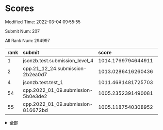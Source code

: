 # Scores

Modified Time: 2022-03-04 09:55:55

Submit Num: 207

All Rank Num: 294997

| rank |               submit               |       score        |       sigma        | pk_num |
| :--- | :--------------------------------- | :----------------- | :----------------- | :----- |
| 1    | jsonzb.test.submission_level_4     | 1014.1769794644911 | 0.8305918479430204 | 5706   |
| 2    | cpp.21_12_24.submission-2b2ea0d7   | 1013.0286416260436 | 0.8067868654988946 | 5706   |
| 4    | jsonzb.test.test_1                 | 1011.4681481725703 | 0.796771327475988  | 5695   |
| 54   | cpp.2022_01_09.submission-5b0e3de2 | 1005.2352391490081 | 0.7178006540124146 | 5697   |
| 55   | cpp.2022_01_09.submission-816672bd | 1005.1187540308952 | 0.7068216615889665 | 5702   |


<details>
<summary>全部</summary>

| rank |                 submit                 |       score        |       sigma        | pk_num |
| :--- | :------------------------------------- | :----------------- | :----------------- | :----- |
| 1    | jsonzb.test.submission_level_4         | 1014.1769794644911 | 0.8305918479430204 | 5706   |
| 2    | cpp.21_12_24.submission-2b2ea0d7       | 1013.0286416260436 | 0.8067868654988946 | 5706   |
| 3    | gobigger.level_3.submission_level_3_26 | 1011.4721814789434 | 0.799958813071363  | 5700   |
| 4    | jsonzb.test.test_1                     | 1011.4681481725703 | 0.796771327475988  | 5695   |
| 5    | gobigger.level_3.submission_level_3_10 | 1011.4195197120672 | 0.7888506300658753 | 5701   |
| 6    | gobigger.level_3.submission_level_3_30 | 1011.2552098877529 | 0.7537246312391696 | 5705   |
| 7    | gobigger.level_3.submission_level_3_38 | 1011.2512921707774 | 0.7519702621329752 | 5699   |
| 8    | gobigger.level_3.submission_level_3_31 | 1011.249152800964  | 0.7722547794971495 | 5702   |
| 9    | gobigger.level_3.submission_level_3_46 | 1011.2243359104717 | 0.7833426607818929 | 5698   |
| 10   | gobigger.level_3.submission_level_3_14 | 1011.1972010012286 | 0.7836316853893839 | 5699   |
| 11   | gobigger.level_3.submission_level_3_49 | 1011.036688801803  | 0.7801470817937272 | 5697   |
| 12   | gobigger.level_3.submission_level_3_29 | 1011.0170808935269 | 0.7806112046870857 | 5703   |
| 13   | gobigger.level_3.submission_level_3_0  | 1010.8764644066719 | 0.7786591941571799 | 5704   |
| 14   | gobigger.level_3.submission_level_3_15 | 1010.873313574423  | 0.7662257871431739 | 5706   |
| 15   | gobigger.level_3.submission_level_3_37 | 1010.8459963604726 | 0.751817317469784  | 5696   |
| 16   | gobigger.level_3.submission_level_3_44 | 1010.7928301248406 | 0.7686304603649077 | 5695   |
| 17   | gobigger.level_3.submission_level_3_2  | 1010.710980042881  | 0.7798044022955877 | 5702   |
| 18   | gobigger.level_3.submission_level_3_27 | 1010.6722813127029 | 0.7690870113311384 | 5703   |
| 19   | gobigger.level_3.submission_level_3_12 | 1010.4294694578732 | 0.7735954582166799 | 5697   |
| 20   | gobigger.level_3.submission_level_3_7  | 1010.4096180871157 | 0.7596242933639095 | 5698   |
| 21   | gobigger.level_3.submission_level_3_3  | 1010.3991022110918 | 0.7399989608321625 | 5700   |
| 22   | gobigger.level_3.submission_level_3_19 | 1010.3649723653134 | 0.7690934408172114 | 5700   |
| 23   | gobigger.level_3.submission_level_3_41 | 1010.3516576919355 | 0.7547610256206564 | 5700   |
| 24   | gobigger.level_3.submission_level_3_1  | 1010.3486078281215 | 0.7634494906575738 | 5695   |
| 25   | gobigger.level_3.submission_level_3_4  | 1010.2309847771488 | 0.7620666609980087 | 5703   |
| 26   | gobigger.level_3.submission_level_3_8  | 1010.1980190386015 | 0.7544869191326685 | 5700   |
| 27   | gobigger.level_3.submission_level_3_45 | 1010.1635232906773 | 0.7697156085587978 | 5700   |
| 28   | gobigger.level_3.submission_level_3_6  | 1010.1228877587081 | 0.743963386816519  | 5698   |
| 29   | gobigger.level_3.submission_level_3_28 | 1010.1102522907663 | 0.7617478924837298 | 5699   |
| 30   | gobigger.level_3.submission_level_3_24 | 1010.0923676386353 | 0.7733387518990669 | 5699   |
| 31   | gobigger.level_3.submission_level_3_25 | 1010.0667630852721 | 0.743362875664505  | 5700   |
| 32   | gobigger.level_3.submission_level_3_32 | 1010.044878810265  | 0.7613561881859379 | 5694   |
| 33   | gobigger.level_3.submission_level_3_20 | 1010.0238332575454 | 0.747628575770681  | 5702   |
| 34   | gobigger.level_3.submission_level_3_33 | 1009.9912677694191 | 0.786317575952096  | 5696   |
| 35   | gobigger.level_3.submission_level_3_43 | 1009.9001720096315 | 0.7490540817378921 | 5703   |
| 36   | gobigger.level_3.submission_level_3_18 | 1009.895602382991  | 0.7831317969927463 | 5698   |
| 37   | gobigger.level_3.submission_level_3_35 | 1009.880397485278  | 0.8034930855577425 | 5700   |
| 38   | gobigger.level_3.submission_level_3_36 | 1009.8238202605168 | 0.7716558213645551 | 5699   |
| 39   | gobigger.level_3.submission_level_3_40 | 1009.7746297563781 | 0.7553667590737287 | 5698   |
| 40   | gobigger.level_3.submission_level_3_22 | 1009.6311418434632 | 0.7690389575054234 | 5701   |
| 41   | gobigger.level_3.submission_level_3_42 | 1009.6266781984143 | 0.7614085023040288 | 5698   |
| 42   | gobigger.level_3.submission_level_3_5  | 1009.5180208120614 | 0.7482719502964477 | 5700   |
| 43   | gobigger.level_3.submission_level_3_16 | 1009.4839042143011 | 0.7553928157211257 | 5706   |
| 44   | gobigger.level_3.submission_level_3_47 | 1009.4318223083308 | 0.7409355272698803 | 5703   |
| 45   | gobigger.level_3.submission_level_3_34 | 1009.256705627468  | 0.7640896942160923 | 5701   |
| 46   | gobigger.level_3.submission_level_3_17 | 1009.2268882753006 | 0.7255771292367508 | 5706   |
| 47   | gobigger.level_3.submission_level_3_13 | 1009.2178849884499 | 0.7711948936917767 | 5700   |
| 48   | gobigger.level_3.submission_level_3_11 | 1008.9493575465837 | 0.757700263462774  | 5704   |
| 49   | gobigger.level_3.submission_level_3_39 | 1008.8478479522829 | 0.7384275276918536 | 5700   |
| 50   | gobigger.level_3.submission_level_3_21 | 1008.6565897996674 | 0.7429705014469281 | 5702   |
| 51   | gobigger.level_3.submission_level_3_9  | 1008.017772125802  | 0.7562887448023171 | 5703   |
| 52   | gobigger.level_3.submission_level_3_48 | 1007.6304763664845 | 0.7412281003743115 | 5699   |
| 53   | gobigger.level_3.submission_level_3_23 | 1006.5800262067717 | 0.7153713220606327 | 5699   |
| 54   | cpp.2022_01_09.submission-5b0e3de2     | 1005.2352391490081 | 0.7178006540124146 | 5697   |
| 55   | cpp.2022_01_09.submission-816672bd     | 1005.1187540308952 | 0.7068216615889665 | 5702   |
| 56   | gobigger.level_1.submission_level_1_8  | 1004.8298281092738 | 0.7116287611525681 | 5703   |
| 57   | gobigger.level_1.submission_level_1_3  | 1004.8286357246901 | 0.7312379246255637 | 5699   |
| 58   | gobigger.level_1.submission_level_1_12 | 1004.7279548178103 | 0.722002130496013  | 5701   |
| 59   | gobigger.level_1.submission_level_1_27 | 1004.6101783151344 | 0.717262442345545  | 5694   |
| 60   | gobigger.level_1.submission_level_1_9  | 1004.4429988937069 | 0.7207431714192514 | 5700   |
| 61   | gobigger.level_1.submission_level_1_16 | 1004.4293069027337 | 0.7198447725993524 | 5701   |
| 62   | gobigger.level_1.submission_level_1_24 | 1004.3119658833032 | 0.7181967108918973 | 5703   |
| 63   | gobigger.level_1.submission_level_1_43 | 1004.153529327489  | 0.7155569741192013 | 5706   |
| 64   | gobigger.level_1.submission_level_1_28 | 1004.1314061137426 | 0.7113027213549455 | 5705   |
| 65   | gobigger.level_1.submission_level_1_11 | 1004.0477796421221 | 0.7243831829856319 | 5702   |
| 66   | gobigger.level_1.submission_level_1_47 | 1003.9906160613234 | 0.7189632655420284 | 5697   |
| 67   | gobigger.level_1.submission_level_1_40 | 1003.9860751248384 | 0.7226315889978191 | 5701   |
| 68   | gobigger.level_1.submission_level_1_34 | 1003.9712368505217 | 0.698580086785006  | 5698   |
| 69   | gobigger.level_1.submission_level_1_38 | 1003.970912746751  | 0.7205383027167162 | 5698   |
| 70   | gobigger.level_1.submission_level_1_32 | 1003.899920111097  | 0.714327192737991  | 5698   |
| 71   | gobigger.level_1.submission_level_1_15 | 1003.8552841498104 | 0.7201256698215225 | 5704   |
| 72   | gobigger.level_1.submission_level_1_13 | 1003.7281024292719 | 0.7199662315102177 | 5703   |
| 73   | gobigger.level_1.submission_level_1_45 | 1003.6468965991949 | 0.7259662757111591 | 5699   |
| 74   | gobigger.level_1.submission_level_1_39 | 1003.4354407962287 | 0.7065400138756118 | 5696   |
| 75   | gobigger.level_1.submission_level_1_4  | 1003.3700685965745 | 0.7130138334160667 | 5702   |
| 76   | gobigger.level_1.submission_level_1_19 | 1003.3186967897069 | 0.7120665014646219 | 5703   |
| 77   | gobigger.level_1.submission_level_1_29 | 1003.3132103723639 | 0.7260570724101452 | 5692   |
| 78   | gobigger.level_1.submission_level_1_46 | 1003.3018894709561 | 0.7203347651135866 | 5700   |
| 79   | gobigger.level_1.submission_level_1_21 | 1003.2412779163857 | 0.7206650322591158 | 5704   |
| 80   | gobigger.level_1.submission_level_1_5  | 1003.1755828604702 | 0.7257682981246413 | 5702   |
| 81   | gobigger.level_1.submission_level_1_37 | 1003.1742666772786 | 0.7190126116559077 | 5699   |
| 82   | gobigger.level_1.submission_level_1_49 | 1003.1010949584996 | 0.7182791195743661 | 5698   |
| 83   | gobigger.level_1.submission_level_1_6  | 1003.0821244074946 | 0.7073270091782512 | 5702   |
| 84   | gobigger.level_1.submission_level_1_22 | 1003.0769369125464 | 0.7096388915930734 | 5700   |
| 85   | gobigger.level_1.submission_level_1_33 | 1003.0731079588157 | 0.7115849770794281 | 5701   |
| 86   | gobigger.level_1.submission_level_1_41 | 1003.0494533550484 | 0.7167603838584865 | 5700   |
| 87   | gobigger.level_1.submission_level_1_44 | 1002.9546350276427 | 0.7219523566223485 | 5703   |
| 88   | gobigger.level_1.submission_level_1_17 | 1002.8947517199948 | 0.7165752146101714 | 5700   |
| 89   | gobigger.level_1.submission_level_1_42 | 1002.8419520976    | 0.7089515539150268 | 5699   |
| 90   | gobigger.level_1.submission_level_1_18 | 1002.8379927605346 | 0.712192836685131  | 5703   |
| 91   | gobigger.level_1.submission_level_1_26 | 1002.8279141612444 | 0.7166529458617569 | 5702   |
| 92   | gobigger.level_1.submission_level_1_10 | 1002.789199392083  | 0.7166393250016595 | 5699   |
| 93   | gobigger.level_1.submission_level_1_23 | 1002.764281583264  | 0.7189623008652402 | 5698   |
| 94   | gobigger.level_1.submission_level_1_0  | 1002.7639045685681 | 0.7193965130717777 | 5701   |
| 95   | gobigger.level_1.submission_level_1_14 | 1002.7130964156529 | 0.7169905097294744 | 5701   |
| 96   | gobigger.level_1.submission_level_1_35 | 1002.552479731862  | 0.7002730429264387 | 5700   |
| 97   | gobigger.level_1.submission_level_1_7  | 1002.5085893304697 | 0.7114883925955704 | 5705   |
| 98   | gobigger.level_1.submission_level_1_31 | 1002.3625888872633 | 0.7120587792207332 | 5691   |
| 99   | gobigger.level_1.submission_level_1_48 | 1002.3140267102056 | 0.7043814860921426 | 5702   |
| 100  | gobigger.level_1.submission_level_1_20 | 1002.2968003514976 | 0.7307775040617541 | 5701   |
| 101  | gobigger.level_1.submission_level_1_2  | 1002.291748005085  | 0.731612212368652  | 5706   |
| 102  | gobigger.level_1.submission_level_1_1  | 1002.2846835905091 | 0.7086429075961285 | 5699   |
| 103  | gobigger.level_1.submission_level_1_30 | 1002.1754132689994 | 0.7049430388007356 | 5700   |
| 104  | gobigger.level_1.submission_level_1_25 | 1001.8789804033348 | 0.7164156428905224 | 5702   |
| 105  | gobigger.level_1.submission_level_1_36 | 1001.8338250335036 | 0.702587804900954  | 5703   |
| 106  | gobigger.random.submission_random_5    | 997.6966675967727  | 0.7192117640073283 | 5701   |
| 107  | gobigger.random.submission_random_45   | 997.2043937420905  | 0.7061559722160387 | 5700   |
| 108  | gobigger.random.submission_random_35   | 997.0018822802812  | 0.7076112050424653 | 5702   |
| 109  | gobigger.random.submission_random_40   | 996.9878400447097  | 0.7050421280164085 | 5704   |
| 110  | gobigger.random.submission_random_33   | 996.9186389480426  | 0.709670522824559  | 5701   |
| 111  | gobigger.random.submission_random_21   | 996.8468247393656  | 0.7127213309095306 | 5700   |
| 112  | gobigger.random.submission_random_27   | 996.7640475581838  | 0.7157932453727339 | 5698   |
| 113  | gobigger.random.submission_random_26   | 996.7193063372235  | 0.7078638373876251 | 5703   |
| 114  | gobigger.random.submission_random_48   | 996.6827998072179  | 0.7122044171379099 | 5703   |
| 115  | gobigger.random.submission_random_37   | 996.6677671023897  | 0.7189497086762073 | 5701   |
| 116  | gobigger.random.submission_random_10   | 996.664436090525   | 0.7239994207831152 | 5699   |
| 117  | gobigger.random.submission_random_20   | 996.6622828012156  | 0.7066691873533666 | 5704   |
| 118  | gobigger.random.submission_random_41   | 996.5179297331812  | 0.7065314356188428 | 5703   |
| 119  | gobigger.random.submission_random_24   | 996.4210286067226  | 0.716494168194845  | 5702   |
| 120  | gobigger.random.submission_random_28   | 996.4035422973249  | 0.7025219834258076 | 5696   |
| 121  | gobigger.random.submission_random_1    | 996.398115717628   | 0.7047466559054061 | 5703   |
| 122  | gobigger.random.submission_random_43   | 996.3882551507604  | 0.7163467587778171 | 5694   |
| 123  | gobigger.random.submission_random_9    | 996.3330777826461  | 0.7071394220680705 | 5697   |
| 124  | gobigger.random.submission_random_47   | 996.3175302680038  | 0.7128845010356932 | 5702   |
| 125  | gobigger.random.submission_random_25   | 996.3140605862071  | 0.7128523998238712 | 5704   |
| 126  | gobigger.random.submission_random_4    | 996.25801241694    | 0.706260202033873  | 5704   |
| 127  | gobigger.random.submission_random_15   | 996.2432953383666  | 0.7270776495417502 | 5703   |
| 128  | gobigger.random.submission_random_34   | 996.2226281084988  | 0.7112417957828867 | 5704   |
| 129  | gobigger.random.submission_random_18   | 996.1331787736256  | 0.694132202015782  | 5697   |
| 130  | gobigger.random.submission_random_30   | 996.001901705833   | 0.7190718170311609 | 5699   |
| 131  | gobigger.random.submission_random_16   | 995.9911460934965  | 0.6991330203219932 | 5698   |
| 132  | gobigger.random.submission_random_6    | 995.9653044140123  | 0.710701087928521  | 5699   |
| 133  | gobigger.random.submission_random_38   | 995.9062779717535  | 0.7468670150167105 | 5700   |
| 134  | gobigger.random.submission_random_3    | 995.8042908063711  | 0.7157177302611383 | 5699   |
| 135  | gobigger.random.submission_random_46   | 995.7997560751863  | 0.7096666019695135 | 5699   |
| 136  | gobigger.random.submission_random_8    | 995.7865700894445  | 0.7158356538034791 | 5702   |
| 137  | gobigger.random.submission_random_32   | 995.7781796971836  | 0.7172444017111498 | 5706   |
| 138  | gobigger.random.submission_random_22   | 995.7093359515729  | 0.7245078617453309 | 5698   |
| 139  | gobigger.random.submission_random_7    | 995.6284960066122  | 0.7217846675162263 | 5702   |
| 140  | gobigger.random.submission_random_42   | 995.6191005595945  | 0.711239007189213  | 5701   |
| 141  | gobigger.random.submission_random_14   | 995.5596587100358  | 0.7008775043161348 | 5704   |
| 142  | gobigger.random.submission_random_23   | 995.508176328602   | 0.7169884316087404 | 5700   |
| 143  | gobigger.random.submission_random_11   | 995.4735718448371  | 0.7184599610504759 | 5698   |
| 144  | gobigger.random.submission_random_17   | 995.444737041934   | 0.7071234231280648 | 5702   |
| 145  | gobigger.random.submission_random_36   | 995.4331095046113  | 0.6981977204479515 | 5702   |
| 146  | gobigger.random.submission_random_19   | 995.3965944266832  | 0.7080764955362235 | 5700   |
| 147  | gobigger.random.submission_random_39   | 995.3769358766231  | 0.6971977698811573 | 5702   |
| 148  | gobigger.random.submission_random_49   | 995.3530986016154  | 0.7088121976507625 | 5697   |
| 149  | gobigger.random.submission_random_44   | 995.3323662301127  | 0.7263727500451315 | 5692   |
| 150  | gobigger.random.submission_random_31   | 995.0232965381941  | 0.7113673335644476 | 5698   |
| 151  | gobigger.random.submission_random_12   | 995.0009187895142  | 0.7158154546820203 | 5694   |
| 152  | gobigger.random.submission_random_29   | 994.9778539354826  | 0.7224831691863209 | 5703   |
| 153  | gobigger.random.submission_random_13   | 994.9413075200273  | 0.7172786713281142 | 5703   |
| 154  | gobigger.random.submission_random_0    | 994.7833008462324  | 0.7370247810765677 | 5700   |
| 155  | gobigger.random.submission_random_2    | 994.7472444874606  | 0.7147267676515363 | 5700   |
| 156  | gobigger.level_2.submission_level_2_20 | 994.2134416110742  | 0.7445465685529251 | 5699   |
| 157  | gobigger.level_2.submission_level_2_39 | 993.8536399062818  | 0.7285100302539912 | 5701   |
| 158  | gobigger.level_2.submission_level_2_19 | 993.6377060572913  | 0.7244559512293691 | 5700   |
| 159  | gobigger.level_2.submission_level_2_31 | 993.5683741815421  | 0.7286320154231083 | 5701   |
| 160  | gobigger.level_2.submission_level_2_48 | 993.4675381700092  | 0.7395387035433989 | 5698   |
| 161  | gobigger.level_2.submission_level_2_1  | 993.3287224273539  | 0.7352237339113165 | 5701   |
| 162  | gobigger.level_2.submission_level_2_35 | 993.2449575765457  | 0.7271477506882325 | 5699   |
| 163  | gobigger.level_2.submission_level_2_17 | 993.011329377318   | 0.7390136968689087 | 5697   |
| 164  | gobigger.level_2.submission_level_2_28 | 993.0103304832556  | 0.7262688739116683 | 5701   |
| 165  | gobigger.level_2.submission_level_2_11 | 992.9440710024554  | 0.7520576523734491 | 5705   |
| 166  | gobigger.level_2.submission_level_2_29 | 992.885414370523   | 0.7389231216806819 | 5704   |
| 167  | gobigger.level_2.submission_level_2_38 | 992.8810928811467  | 0.7434794264665758 | 5701   |
| 168  | gobigger.level_2.submission_level_2_21 | 992.8768589792585  | 0.7465420108610358 | 5698   |
| 169  | gobigger.level_2.submission_level_2_33 | 992.8650799249396  | 0.7298040002049017 | 5699   |
| 170  | gobigger.level_2.submission_level_2_44 | 992.7665503542548  | 0.7568993654695668 | 5703   |
| 171  | gobigger.level_2.submission_level_2_49 | 992.7286445491777  | 0.7616424952397226 | 5706   |
| 172  | gobigger.level_2.submission_level_2_0  | 992.6060583386623  | 0.7233749116610138 | 5705   |
| 173  | gobigger.level_2.submission_level_2_40 | 992.4995201934346  | 0.7539559992336036 | 5699   |
| 174  | gobigger.level_2.submission_level_2_34 | 992.4855677751387  | 0.7609786180910046 | 5701   |
| 175  | gobigger.level_2.submission_level_2_23 | 992.4437333480784  | 0.7444097158189941 | 5706   |
| 176  | gobigger.level_2.submission_level_2_7  | 992.43346877221    | 0.764720153842697  | 5702   |
| 177  | gobigger.level_2.submission_level_2_12 | 992.3868950305209  | 0.7502621626313991 | 5701   |
| 178  | gobigger.level_2.submission_level_2_24 | 992.166803412128   | 0.7387116275081383 | 5704   |
| 179  | gobigger.level_2.submission_level_2_45 | 992.0921047640986  | 0.7472555708160404 | 5698   |
| 180  | gobigger.level_2.submission_level_2_13 | 991.7540641685476  | 0.7480642988453969 | 5704   |
| 181  | gobigger.level_2.submission_level_2_47 | 991.7223389581198  | 0.7427501889634811 | 5700   |
| 182  | gobigger.level_2.submission_level_2_22 | 991.7124357673431  | 0.7592723144970998 | 5692   |
| 183  | gobigger.level_2.submission_level_2_18 | 991.5292900624647  | 0.756417532547445  | 5700   |
| 184  | gobigger.level_2.submission_level_2_4  | 991.4175140045795  | 0.7380135840679783 | 5702   |
| 185  | gobigger.level_2.submission_level_2_36 | 991.387112965385   | 0.7621521784113363 | 5699   |
| 186  | gobigger.level_2.submission_level_2_37 | 991.3310601082545  | 0.7499661923806361 | 5699   |
| 187  | gobigger.level_2.submission_level_2_25 | 991.2230319679885  | 0.7671622386002872 | 5703   |
| 188  | gobigger.level_2.submission_level_2_15 | 991.2142119914803  | 0.7561990667686695 | 5696   |
| 189  | gobigger.level_2.submission_level_2_32 | 991.2086846356731  | 0.7564688781216016 | 5699   |
| 190  | gobigger.level_2.submission_level_2_2  | 991.1944079248024  | 0.733561660988513  | 5696   |
| 191  | gobigger.level_2.submission_level_2_27 | 991.1382062539992  | 0.7535450693742938 | 5697   |
| 192  | gobigger.level_2.submission_level_2_46 | 991.0510357967988  | 0.7716416565044911 | 5699   |
| 193  | gobigger.level_2.submission_level_2_9  | 991.0106830960164  | 0.7822284100083072 | 5700   |
| 194  | gobigger.level_2.submission_level_2_14 | 990.9171634467082  | 0.7508220620294276 | 5703   |
| 195  | gobigger.level_2.submission_level_2_8  | 990.9060931723852  | 0.7679717853584963 | 5703   |
| 196  | gobigger.level_2.submission_level_2_26 | 990.734295215165   | 0.7703241352973423 | 5698   |
| 197  | gobigger.level_2.submission_level_2_41 | 990.7096649518243  | 0.7537091816414648 | 5697   |
| 198  | gobigger.level_2.submission_level_2_43 | 990.6407627464561  | 0.7632712513897957 | 5699   |
| 199  | gobigger.level_2.submission_level_2_6  | 990.639197599466   | 0.7563776901601026 | 5699   |
| 200  | gobigger.level_2.submission_level_2_16 | 990.6132298246741  | 0.7644698060892777 | 5700   |
| 201  | gobigger.level_2.submission_level_2_42 | 990.1993227833431  | 0.7470885634759487 | 5705   |
| 202  | gobigger.level_2.submission_level_2_3  | 990.0634128190057  | 0.7731802191932632 | 5696   |
| 203  | gobigger.level_2.submission_level_2_30 | 989.9328165246301  | 0.7871267843298998 | 5703   |
| 204  | gobigger.level_2.submission_level_2_5  | 989.6561903698997  | 0.7979140874341211 | 5703   |
| 205  | gobigger.level_2.submission_level_2_10 | 989.5101659739828  | 0.7738749430015123 | 5705   |
| 206  | gobigger.none.submission_none_0        | 980.2018514647694  | 1.1876295900742533 | 5698   |
| 207  | gobigger.none.submission_none_1        | 975.4791032498833  | 1.551581019889158  | 5701   |

</details>